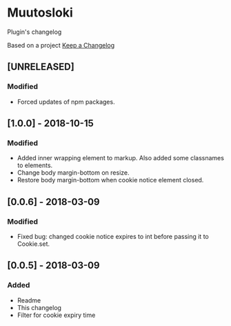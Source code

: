 # Muutosloki
Plugin's changelog

Based on a project [Keep a Changelog](http://keepachangelog.com/en/1.0.0/)

## [UNRELEASED]

### Modified
- Forced updates of npm packages.

## [1.0.0] - 2018-10-15

### Modified
- Added inner wrapping element to markup. Also added some classnames to elements.
- Change body margin-bottom on resize.
- Restore body margin-bottom when cookie notice element closed.

## [0.0.6] - 2018-03-09

### Modified
- Fixed bug: changed cookie notice expires to int before passing it to Cookie.set.

## [0.0.5] - 2018-03-09

### Added
- Readme
- This changelog
- Filter for cookie expiry time
